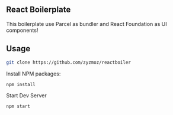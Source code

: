## React Boilerplate

This boilerplate use Parcel as bundler and React Foundation as UI components!

## Usage

```bash
git clone https://github.com/zyzmoz/reactboiler
```

Install NPM packages:
```bash
npm install
```

Start Dev Server
```bash
npm start
```
